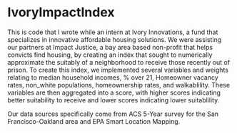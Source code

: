 # IvoryImpactIndex
This is code that I wrote while an intern at Ivory Innovations, a fund that specializes in innovative affordable housing solutions. We were assisting our partners at Impact Justice, a bay area based
non-profit that helps convicts find housing, by creating an index that sought to numerically approximate the suitably of a neighborhood to receive those recently out of prison. To create this index, 
we implemented several variables and weights relating to median household incomes, % over 21, Homeowner vacancy rates, non_white populations, homeownership rates, and walkablility. These variables are then
aggregated into a score, with higher scores indicating better suitability to receive and lower scores indicating lower suitablility. 

Our data sources specifically come from ACS 5-Year survey for the San Francisco-Oakland area and EPA Smart Location Mapping. 


